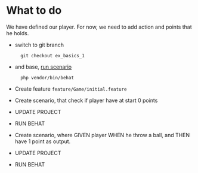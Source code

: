 # What to do

We have defined our player.
For now, we need to add action and points that he holds.

* switch to git branch 
        
        git checkout ex_basics_1
        
* and base, [run scenario](https://github.com/timiTao/hex-behat-workshop/blob/master/doc/extra.md)

        php vendor/bin/behat
        
* Create feature `feature/Game/initial.feature`
* Create scenario, that check if player have at start 0 points
* UPDATE PROJECT
* RUN BEHAT
* Create scenario, where GIVEN player WHEN he throw a ball, and THEN have 1 point as output.
* UPDATE PROJECT
* RUN BEHAT